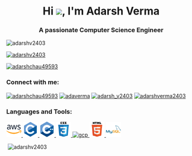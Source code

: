 <h1 align="center">Hi <img src="https://github.com/user-attachments/assets/f82248ef-fd35-481a-9dfb-679c722f4be4" width="60px">, I'm Adarsh Verma</h1>
<h3 align="center">A passionate Computer Science Engineer</h3>

<p align="left"> <img src="https://komarev.com/ghpvc/?username=adarshv2403&label=Profile%20views&color=0e75b6&style=flat" alt="adarshv2403" /> </p>

<p align="left"> <a href="https://github.com/ryo-ma/github-profile-trophy"><img src="https://github-profile-trophy.vercel.app/?username=adarshv2403" alt="adarshv2403" /></a> </p>

<p align="left"> <a href="https://twitter.com/adarshchau49593" target="blank"><img src="https://img.shields.io/twitter/follow/adarshchau49593?logo=twitter&style=for-the-badge" alt="adarshchau49593" /></a> </p>

<h3 align="left">Connect with me:</h3>
<p align="left">
<a href="https://twitter.com/adarshchau49593" target="blank"><img align="center" src="https://raw.githubusercontent.com/rahuldkjain/github-profile-readme-generator/master/src/images/icons/Social/twitter.svg" alt="adarshchau49593" height="30" width="40" /></a>
<a href="https://linkedin.com/in/adaverma" target="blank"><img align="center" src="https://raw.githubusercontent.com/rahuldkjain/github-profile-readme-generator/master/src/images/icons/Social/linked-in-alt.svg" alt="adaverma" height="30" width="40" /></a>
<a href="https://instagram.com/adarsh_v2403" target="blank"><img align="center" src="https://raw.githubusercontent.com/rahuldkjain/github-profile-readme-generator/master/src/images/icons/Social/instagram.svg" alt="adarsh_v2403" height="30" width="40" /></a>
<a href="https://www.leetcode.com/adarshverma2403" target="blank"><img align="center" src="https://raw.githubusercontent.com/rahuldkjain/github-profile-readme-generator/master/src/images/icons/Social/leet-code.svg" alt="adarshverma2403" height="30" width="40" /></a>
</p>

<h3 align="left">Languages and Tools:</h3>
<p align="left"> <a href="https://aws.amazon.com" target="_blank" rel="noreferrer"> <img src="https://raw.githubusercontent.com/devicons/devicon/master/icons/amazonwebservices/amazonwebservices-original-wordmark.svg" alt="aws" width="40" height="40"/> </a> <a href="https://www.cprogramming.com/" target="_blank" rel="noreferrer"> <img src="https://raw.githubusercontent.com/devicons/devicon/master/icons/c/c-original.svg" alt="c" width="40" height="40"/> </a> <a href="https://www.w3schools.com/cpp/" target="_blank" rel="noreferrer"> <img src="https://raw.githubusercontent.com/devicons/devicon/master/icons/cplusplus/cplusplus-original.svg" alt="cplusplus" width="40" height="40"/> </a> <a href="https://www.w3schools.com/css/" target="_blank" rel="noreferrer"> <img src="https://raw.githubusercontent.com/devicons/devicon/master/icons/css3/css3-original-wordmark.svg" alt="css3" width="40" height="40"/> </a> <a href="https://cloud.google.com" target="_blank" rel="noreferrer"> <img src="https://www.vectorlogo.zone/logos/google_cloud/google_cloud-icon.svg" alt="gcp" width="40" height="40"/> </a> <a href="https://www.w3.org/html/" target="_blank" rel="noreferrer"> <img src="https://raw.githubusercontent.com/devicons/devicon/master/icons/html5/html5-original-wordmark.svg" alt="html5" width="40" height="40"/> </a> <a href="https://www.mysql.com/" target="_blank" rel="noreferrer"> <img src="https://raw.githubusercontent.com/devicons/devicon/master/icons/mysql/mysql-original-wordmark.svg" alt="mysql" width="40" height="40"/> </a> </p>

<p>&nbsp;<img align="center" src="https://github-readme-stats.vercel.app/api?username=adarshv2403&show_icons=true&locale=en" alt="adarshv2403" /></p>
